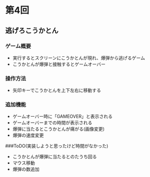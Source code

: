 # 第4回
## 逃げろこうかとん
### ゲーム概要
- 実行するとスクリーンにこうかとんが現れ、爆弾から逃げるゲーム
- こうかとんが爆弾と接触するとゲームオーバー
### 操作方法
- 矢印キーでこうかとんを上下左右に移動する
### 追加機能
- ゲームオーバー時に「GAMEOVER」と表示される
- ゲームオーバーまでの時間が表示される
- 爆弾に当たるとこうかとんが痛がる(画像変更)
- 爆弾の速度変更

###ToDO(実装しようと思ったけど時間がなかった)
- こうかとんが爆弾に当たるとのたうち回る
- マウス移動
- 爆弾の数追加